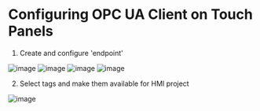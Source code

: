 # Configuring OPC UA Client on Touch Panels
1. Create and configure 'endpoint'

![image](https://github.com/user-attachments/assets/c7a2c962-50a2-4719-ba91-0fce036a7c6f)
![image](https://github.com/user-attachments/assets/0e99a418-67c0-4f9d-8266-14b820375083)
![image](https://github.com/user-attachments/assets/92b39a38-eeb7-49c7-8844-221221d8af52)
![image](https://github.com/user-attachments/assets/eab0087d-65f9-4a83-a2f0-eee2637e3d2c)

2. Select tags and make them available for HMI project

![image](https://github.com/user-attachments/assets/33231a17-d309-4d64-b9c7-bd49b1caa60c)
